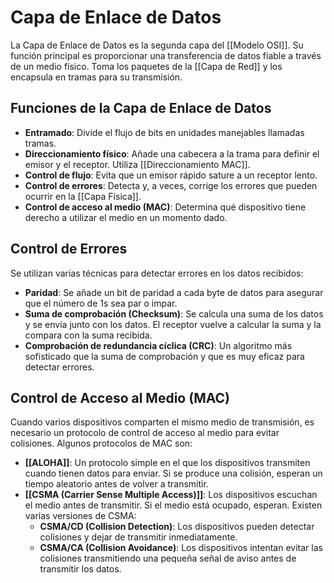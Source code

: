 # Capa de Enlace de Datos

La Capa de Enlace de Datos es la segunda capa del [[Modelo OSI]]. Su función principal es proporcionar una transferencia de datos fiable a través de un medio físico. Toma los paquetes de la [[Capa de Red]] y los encapsula en tramas para su transmisión.

## Funciones de la Capa de Enlace de Datos

*   **Entramado**: Divide el flujo de bits en unidades manejables llamadas tramas.
*   **Direccionamiento físico**: Añade una cabecera a la trama para definir el emisor y el receptor. Utiliza [[Direccionamiento MAC]].
*   **Control de flujo**: Evita que un emisor rápido sature a un receptor lento.
*   **Control de errores**: Detecta y, a veces, corrige los errores que pueden ocurrir en la [[Capa Física]].
*   **Control de acceso al medio (MAC)**: Determina qué dispositivo tiene derecho a utilizar el medio en un momento dado.

## Control de Errores

Se utilizan varias técnicas para detectar errores en los datos recibidos:

*   **Paridad**: Se añade un bit de paridad a cada byte de datos para asegurar que el número de 1s sea par o impar.
*   **Suma de comprobación (Checksum)**: Se calcula una suma de los datos y se envía junto con los datos. El receptor vuelve a calcular la suma y la compara con la suma recibida.
*   **Comprobación de redundancia cíclica (CRC)**: Un algoritmo más sofisticado que la suma de comprobación y que es muy eficaz para detectar errores.

## Control de Acceso al Medio (MAC)

Cuando varios dispositivos comparten el mismo medio de transmisión, es necesario un protocolo de control de acceso al medio para evitar colisiones. Algunos protocolos de MAC son:

*   **[[ALOHA]]**: Un protocolo simple en el que los dispositivos transmiten cuando tienen datos para enviar. Si se produce una colisión, esperan un tiempo aleatorio antes de volver a transmitir.
*   **[[CSMA (Carrier Sense Multiple Access)]]**: Los dispositivos escuchan el medio antes de transmitir. Si el medio está ocupado, esperan. Existen varias versiones de CSMA:
    *   **CSMA/CD (Collision Detection)**: Los dispositivos pueden detectar colisiones y dejar de transmitir inmediatamente.
    *   **CSMA/CA (Collision Avoidance)**: Los dispositivos intentan evitar las colisiones transmitiendo una pequeña señal de aviso antes de transmitir los datos.
